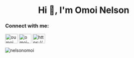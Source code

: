 <h1 align="center">Hi 👋, I'm Omoi Nelson</h1>
<h3 align="left">Connect with me:</h3>
<p align="left">
<a href="https://twitter.com/oumoi_ke" target="blank"><img align="center" src="https://raw.githubusercontent.com/rahuldkjain/github-profile-readme-generator/master/src/images/icons/Social/twitter.svg" alt="oumoi_ke" height="30" width="40" /></a>
<a href="https://linkedin.com/in/omoi-nelson-640681118" target="blank"><img align="center" src="https://raw.githubusercontent.com/rahuldkjain/github-profile-readme-generator/master/src/images/icons/Social/linked-in-alt.svg" alt="omoi-nelson-640681118" height="30" width="40" /></a>
<a href="https://fb.com/https://www.facebook.com/nelson.omoi.7" target="blank"><img align="center" src="https://raw.githubusercontent.com/rahuldkjain/github-profile-readme-generator/master/src/images/icons/Social/facebook.svg" alt="https://www.facebook.com/nelson.omoi.7" height="30" width="40" /></a>
</p>

<p><img align="center" src="https://github-readme-streak-stats.herokuapp.com/?user=nelsonomoi&" alt="nelsonomoi" /></p>
